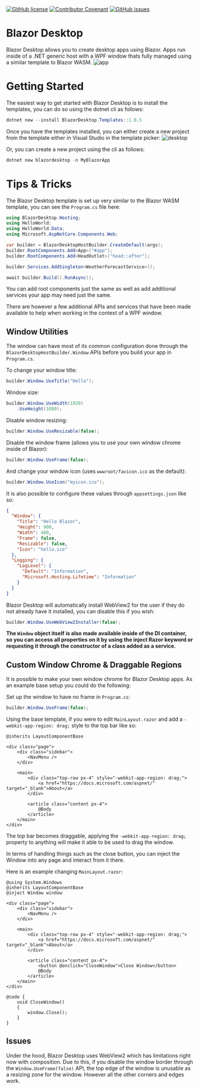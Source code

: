 [![GitHub license](https://img.shields.io/github/license/AndrewBabbitt97/BlazorDesktop?style=for-the-badge&color=00bb00)](https://github.com/AndrewBabbitt97/BlazorDesktop/blob/main/LICENSE.txt)
[![Contributor Covenant](https://img.shields.io/badge/Contributor%20Covenant-2.0-4baaaa?style=for-the-badge)](CODE_OF_CONDUCT.md)
[![GitHub issues](https://img.shields.io/github/issues/AndrewBabbitt97/BlazorDesktop?style=for-the-badge)](https://github.com/AndrewBabbitt97/BlazorDesktop/issues)

# Blazor Desktop
Blazor Desktop allows you to create desktop apps using Blazor. Apps run inside of a .NET generic host with a WPF window thats fully managed using a similar template to Blazor WASM.
![app](https://user-images.githubusercontent.com/2308261/153133429-7e1cdebd-72d0-4d61-91d9-eb14089cf9fc.png)

# Getting Started
The easiest way to get started with Blazor Desktop is to install the templates, you can do so using the dotnet cli as follows:

```powershell
dotnet new --install BlazorDesktop.Templates::1.0.5
```

Once you have the templates installed, you can either create a new project from the template either in Visual Studio in the template picker:
![desktop](https://user-images.githubusercontent.com/2308261/153132853-5430710e-a4d7-434d-a46c-1269b9865711.png)

Or, you can create a new project using the cli as follows:
```powershell
dotnet new blazordesktop -n MyBlazorApp
```

# Tips & Tricks
The Blazor Desktop template is set up very similar to the Blazor WASM template, you can see the `Program.cs` file here:

```csharp
using BlazorDesktop.Hosting;
using HelloWorld;
using HelloWorld.Data;
using Microsoft.AspNetCore.Components.Web;

var builder = BlazorDesktopHostBuilder.CreateDefault(args);
builder.RootComponents.Add<App>("#app");
builder.RootComponents.Add<HeadOutlet>("head::after");

builder.Services.AddSingleton<WeatherForecastService>();

await builder.Build().RunAsync();
```

You can add root components just the same as well as add additional services your app may need just the same.

There are however a few additional APIs and services that have been made available to help when working in the context of a WPF window.

## Window Utilities
The window can have most of its common configuration done through the `BlazorDesktopHostBuilder.Window` APIs before you build your app in `Program.cs`.

To change your window title:
```csharp
builder.Window.UseTitle("Hello");
```

Window size:
```csharp
builder.Window.UseWidth(1920)
    .UseHeight(1080);
```

Disable window resizing:
```csharp
builder.Window.UseResizable(false);
```

Disable the window frame (allows you to use your own window chrome inside of Blazor):
```csharp
builder.Window.UseFrame(false);
```

And change your window icon (uses `wwwroot/favicon.ico` as the default):
```csharp
builder.Window.UseIcon("myicon.ico");
```

It is also possible to configure these values through `appsettings.json` like so:
```json
{
  "Window": {
    "Title": "Hello Blazor",
    "Height": 900,
    "Width": 400,
    "Frame": false,
    "Resizable": false,
    "Icon": "hello.ico"
  },
  "Logging": {
    "LogLevel": {
      "Default": "Information",
      "Microsoft.Hosting.Lifetime": "Information"
    }
  }
}
```

Blazor Desktop will automatically install WebView2 for the user if they do not already have it installed, you can disable this if you wish:
```csharp
builder.Window.UseWebView2Installer(false);
```

**The `Window` object itself is also made available inside of the DI container, so you can access all properties on it by using the inject Razor keyword or requesting it through the constructor of a class added as a service.**

## Custom Window Chrome & Draggable Regions
It is possible to make your own window chrome for Blazor Desktop apps. As an example base setup you could do the following:

Set up the window to have no frame in `Program.cs`:
```csharp
builder.Window.UseFrame(false);
```

Using the base template, if you were to edit `MainLayout.razor` and add a `-webkit-app-region: drag;` style to the top bar like so:
```razor
@inherits LayoutComponentBase

<div class="page">
    <div class="sidebar">
        <NavMenu />
    </div>

    <main>
        <div class="top-row px-4" style="-webkit-app-region: drag;">
            <a href="https://docs.microsoft.com/aspnet/" target="_blank">About</a>
        </div>

        <article class="content px-4">
            @Body
        </article>
    </main>
</div>
```
The top bar becomes draggable, applying the `-webkit-app-region: drag;` property to anything will make it able to be used to drag the window.

In terms of handling things such as the close button, you can inject the Window into any page and interact from it there.

Here is an example changing `MainLayout.razor`:
```razor
@using System.Windows
@inherits LayoutComponentBase
@inject Window window

<div class="page">
    <div class="sidebar">
        <NavMenu />
    </div>

    <main>
        <div class="top-row px-4" style="-webkit-app-region: drag;">
            <a href="https://docs.microsoft.com/aspnet/" target="_blank">About</a>
        </div>

        <article class="content px-4">
            <button @onclick="CloseWindow">Close Window</button>
            @Body
        </article>
    </main>
</div>

@code {
    void CloseWindow()
    {
        window.Close();
    }
}
```

## Issues
Under the hood, Blazor Desktop uses WebView2 which has limitations right now with composition. Due to this, if you disable the window border through the `Window.UseFrame(false)` API, the top edge of the window is unusable as a resizing zone for the window. However all the other corners and edges work.
